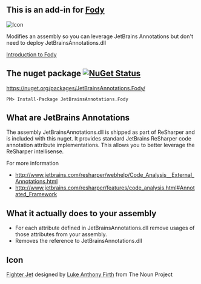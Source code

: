 ## This is an add-in for [Fody](https://github.com/Fody/Fody/) 

![Icon](https://raw.github.com/Fody/JetBrainsAnnotations/master/Icons/package_icon.png)

Modifies an assembly so you can leverage JetBrains Annotations but don't need to deploy JetBrainsAnnotations.dll

[Introduction to Fody](http://github.com/Fody/Fody/wiki/SampleUsage)

## The nuget package  [![NuGet Status](http://img.shields.io/nuget/v/JetBrainsAnnotations.Fody.svg?style=flat)](https://www.nuget.org/packages/JetBrainsAnnotations.Fody/)

https://nuget.org/packages/JetBrainsAnnotations.Fody/

    PM> Install-Package JetBrainsAnnotations.Fody
    
## What are JetBrains Annotations

The assembly JetBrainsAnnotations.dll is shipped as part of ReSharper and is included with this nuget.
It provides standard JetBrains ReSharper code annotation attribute implementations. This allows you to better leverage the ReSharper intellisense.

For more information 

 * http://www.jetbrains.com/resharper/webhelp/Code_Analysis__External_Annotations.html 
 * http://www.jetbrains.com/resharper/features/code_analysis.html#Annotated_Framework

## What it actually does to your assembly

 * For each attribute defined in JetBrainsAnnotations.dll remove usages of those attributes from your assembly.
 * Removes the reference to JetBrainsAnnotations.dll

## Icon

<a href="http://thenounproject.com/noun/fighter-jet/#icon-No9259" target="_blank">Fighter Jet</a> designed by <a href="http://thenounproject.com/lukefirth" target="_blank">Luke Anthony Firth</a> from The Noun Project
